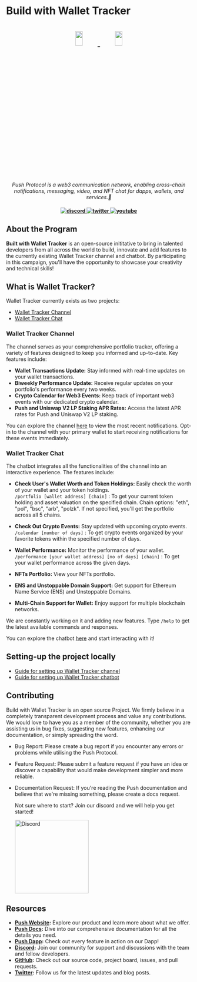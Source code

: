 # Build with Wallet Tracker

<h1 align="center">
    <a href="https://push.org/#gh-light-mode-only">
    <img width='20%' height='10%' src="https://res.cloudinary.com/drdjegqln/image/upload/v1686227557/Push-Logo-Standard-Dark_xap7z5.png">
    </a>
    <a href="https://push.org/#gh-dark-mode-only">
    <img width='20%' height='10%' src="https://res.cloudinary.com/drdjegqln/image/upload/v1686227558/Push-Logo-Standard-White_dlvapc.png">
    </a>
</h1>

<p align="center">
  <i align="center">Push Protocol is a web3 communication network, enabling cross-chain notifications, messaging, video, and NFT chat for dapps, wallets, and services.🚀</i>
</p>

<h4 align="center">

  <a href="https://discord.gg/pushprotocol">
    <img src="https://img.shields.io/badge/discord-7289da.svg?style=flat-square" alt="discord">
  </a>
  <a href="https://twitter.com/pushprotocol">
    <img src="https://img.shields.io/badge/twitter-18a1d6.svg?style=flat-square" alt="twitter">
  </a>
  <a href="https://www.youtube.com/@pushprotocol">
    <img src="https://img.shields.io/badge/youtube-d95652.svg?style=flat-square&" alt="youtube">
  </a>
</h4>

## About the Program

<strong>Built with Wallet Tracker</strong> is an open-source inititative to bring in talented developers from all across the world to build, innovate and add features to the currently existing Wallet Tracker channel and chatbot. By participating in this campaign, you'll have the opportunity to showcase your creativity and technical skills!

## What is Wallet Tracker?

Wallet Tracker currently exists as two projects: <br/>

- [Wallet Tracker Channel](https://app.push.org/channels/0x0f0aE1ceEBc4b5aB14A47202eD6A52D3ef698b5B)
- [Wallet Tracker Chat](https://app.push.org/chat/0xF67838B61Fd40eb790A5893A7E3edc9e04637d88)

### Wallet Tracker Channel

The channel serves as your comprehensive portfolio tracker, offering a variety of features designed to keep you informed and up-to-date. Key features include:

- **Wallet Transactions Update:** Stay informed with real-time updates on your wallet transactions.
- **Biweekly Performance Update:** Receive regular updates on your portfolio's performance every two weeks.
- **Crypto Calendar for Web3 Events:** Keep track of important web3 events with our dedicated crypto calendar.
- **Push and Uniswap V2 LP Staking APR Rates:** Access the latest APR rates for Push and Uniswap V2 LP staking.

You can explore the channel [here](https://app.push.org/channels/0x0f0aE1ceEBc4b5aB14A47202eD6A52D3ef698b5B) to view the most recent notifications. Opt-in to the channel with your primary wallet to start receiving notifications for these events immediately.

### Wallet Tracker Chat

The chatbot integrates all the functionalities of the channel into an interactive experience. The features include:

- **Check User's Wallet Worth and Token Holdings:** Easily check the worth of your wallet and your token holdings.  
  `/portfolio [wallet address] [chain]` : To get your current token holding and asset valuation on the specified chain. Chain options: "eth", "pol", "bsc", "arb", "polzk". If not specified, you'll get the portfolio across all 5 chains.

- **Check Out Crypto Events:** Stay updated with upcoming crypto events.  
  `/calendar [number of days]` : To get crypto events organized by your favorite tokens within the specified number of days.

- **Wallet Performance:** Monitor the performance of your wallet.  
  `/performance [your wallet address] [no of days] [chain]` : To get your wallet performance across the given days.

- **NFTs Portfolio:** View your NFTs portfolio.

- **ENS and Unstoppable Domain Support:** Get support for Ethereum Name Service (ENS) and Unstoppable Domains.

- **Multi-Chain Support for Wallet:** Enjoy support for multiple blockchain networks.


We are constantly working on it and adding new features. Type `/help` to get the latest available commands and responses.


You can explore the chatbot [here](https://app.push.org/chat/0xF67838B61Fd40eb790A5893A7E3edc9e04637d88) and start interacting with it!


## Setting-up the project locally

- [Guide for setting up Wallet Tracker channel](./push-showrunners-framework/README.md)
- [Guide for setting up Wallet Tracker chatbot](./wallet-tracker-chat/README.md)

## Contributing

Build with Wallet Tracker is an open source Project. We firmly believe in a completely transparent development process and value any contributions. We would love to have you as a member of the community, whether you are assisting us in bug fixes, suggesting new features, enhancing our documentation, or simply spreading the word.

- Bug Report: Please create a bug report if you encounter any errors or problems while utilising the Push Protocol.
- Feature Request: Please submit a feature request if you have an idea or discover a capability that would make development simpler and more reliable.
- Documentation Request: If you're reading the Push documentation and believe that we're missing something, please create a docs request.
  
  Not sure where to start? Join our discord and we will help you get started!
  
  <a href="https://discord.gg/pushprotocol" title="Join Our Community"><img src="https://www.freepnglogos.com/uploads/discord-logo-png/playerunknown-battlegrounds-bgparty-15.png" width="200" alt="Discord" /></a>

## Resources 

- **[Push Website](https://push.org):** Explore our product and learn more about what we offer.
- **[Push Docs](https://docs.push.org/developers/):** Dive into our comprehensive documentation for all the details you need.
- **[Push Dapp](https://app.push.org):** Check out every feature in action on our Dapp!
- **[Discord](https://discord.com/invite/pushprotocol):** Join our community for support and discussions with the team and fellow developers.
- **[GitHub](https://github.com/push-protocol):** Check out our source code, project board, issues, and pull requests.
- **[Twitter](https://twitter.com/pushprotocol):** Follow us for the latest updates and blog posts.
